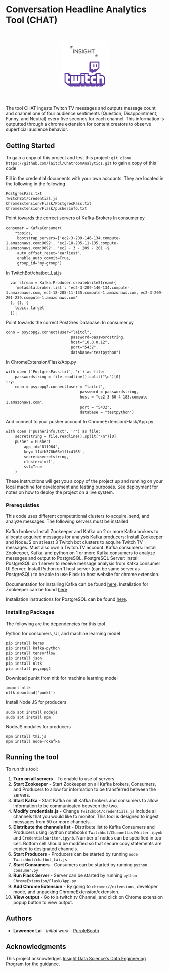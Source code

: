 # Conversation Headline Analytics Tool (CHAT)

<div style="text-align:center; margin: 50px 0"><img src ="ChromeExtension/extension/images/icon.png" height="150"/></div>

The tool CHAT ingests Twitch TV messages and outputs message count and channel one of four audience sentiments (Question, Disappointment, Funny, and Neutral) every five seconds for each channel. This information is outputted through a chrome extension for content creators to observe superficial audience behavior.

## Getting Started

To gain a copy of this project and test this project:
`git clone https://github.com/laitcl/ChatroomAnalytics.git` to gain a copy of this code

Fill in the credential documents with your own accounts. They are located in the following in the following
```
PostgresPass.txt
TwitchBot/credential.js
ChromeExtension/Flask/PostgresPass.txt
ChromeExtension/Flask/pusherinfo.txt
```

Point towards the correct servers of Kafka-Brokers
In consumer.py
```
consumer = KafkaConsumer(
    *topics,
     bootstrap_servers=['ec2-3-209-146-134.compute-1.amazonaws.com:9092', 'ec2-18-205-11-135.compute-1.amazonaws.com:9092', 'ec2 - 3 - 209 - 201 -$
     auto_offset_reset='earliest',
     enable_auto_commit=True,
     group_id='my-group')
```

In TwitchBot/chatbot_Lai.js
```
  var stream = Kafka.Producer.createWriteStream({
    'metadata.broker.list': 'ec2-3-209-146-134.compute-1.amazonaws.com, ec2-18-205-11-135.compute-1.amazonaws.com, ec2-3-209-201-239.compute-1.amazonaws.com'
  }, {}, {
    topic: target
  });
```

Point towards the correct PostGres Database:
In consumer.py
```
conn = psycopg2.connect(user="laitcl",
                             password=passwordstring,
                             host="10.0.0.12",
                             port="5432",
                             database="testpython")
```

In ChromeExtension/Flask/App.py
```
with open ('PostgresPass.txt', 'r') as file:
    passwordstring = file.readline().split("\n")[0]
try:
    conn = psycopg2.connect(user = "laitcl",
                                 password = passwordstring,
                                 host = "ec2-3-80-4-183.compute-1.amazonaws.com",
                                 port = "5432",
                                 database = "testpython")
```

And connect to your pusher account
In ChromeExtension/Flask/App.py
```
with open ('pusherinfo.txt', 'r') as file:
    secretstring = file.readline().split("\n")[0]
    pusher = Pusher(
        app_id='811964',
        key='114fb576b66e1ffc4165',
        secret=secretstring,
        cluster='mt1',
        ssl=True
    )
```

These instructions will get you a copy of the project up and running on your local machine for development and testing purposes. See deployment for notes on how to deploy the project on a live system.


### Prerequisties

This code uses different computational clusters to acquire, send, and analyze messages. The following servers must be installed

Kafka brokers: Install Zookeeper and Kafka on 2 or more Kafka brokers to allocate acquired messages for analysis
Kafka producers: Install Zookeeper and NodeJS on at least 3 Twitch bot clusters to acquire Twitch TV messages. Must also own a Twitch.TV account.
Kafka consumers: Install Zookeeper, Kafka, and python on 1 or more Kafka consumers to analyze messages and output to PostgreSQL.
PostgreSQL Server: Install PostgreSQL on 1 server to receive message analysis from Kafka consumer
UI Server: Install Python on 1 host server (can be same server as PostgreSQL) to be able to use Flask to host website for chrome extension.

Documentation for installing Kafka can be found [here](https://github.com/InsightDataScience/data-engineering-ecosystem/wiki/Kafka). Installation for Zookeeper can be found [here](https://github.com/InsightDataScience/data-engineering-ecosystem/wiki/zookeeper).

Installation instructions for PostgreSQL can be found [here](https://www.postgresql.org/download/).

### Installing Packages

The following are the dependencies for this tool

Python for consumers, UI, and machine learning model
```
pip install keras
pip install kafka-python
pip install tensorflow
pip install json
pip install nltk
pip install psycopg2
```

Download punkt from nltk for machine learning model
```
import nltk
nltk.download('punkt')
```

Install Node JS for producers
```
sudo apt install nodejs
sudo apt install npm
```

NodeJS modules for producers
```
npm install tmi.js
npm install node-rdkafka
```

## Running the tool

To run this tool:

1. **Turn on all servers** - To enable to use of servers
2. **Start Zookeeper** - Start Zookeeper on all Kafka brokers, Consumers, and Producers to allow for information to be transferred between the servers.
3. **Start Kafka** - Start Kafka on all Kafka brokers and consumers to allow information to be communicated between the two.
4. **Modify credentials.js** - Change `Twitchbot/credentials.js` include all channels that you would like to monitor. This tool is designed to ingest messages from 50 or more channels.
5. **Distribute the channels list** - Distribute list to Kafka Consumers and Producers using ipython notebooks `Twitchbot/ChannelListWriter.ipynb` and `CredentialsWriter.ipynb`. Number of nodes can be specified in top cell. Bottom cell should be modified so that secure copy statements are copied to designated channels.
6. **Start Producers** - Producers can be started by running `node Twitchbot/chatbot_Lai.js`
7. **Start Consumers** - Consumers can be started by running `python consumer.py`
8. **Run Flask Server** - Server can be started by running `python ChromeExtension/Flask/App.py`
9. **Add Chrome Extension** - By going to `chrome://extensions`, developer mode, and unpacking ChromeExtension/extension.
10. **View output** - Go to a twitch.tv Channel, and click on Chrome extension popup button to view output.

## Authors

* **Lawrence Lai** - *Initial work* - [PurpleBooth](https://github.com/laitcl/)

## Acknowledgments

This project acknowledges [Insight Data Science's Data Engineering Program](https://www.insightdataengineering.com/) for the guidance.
